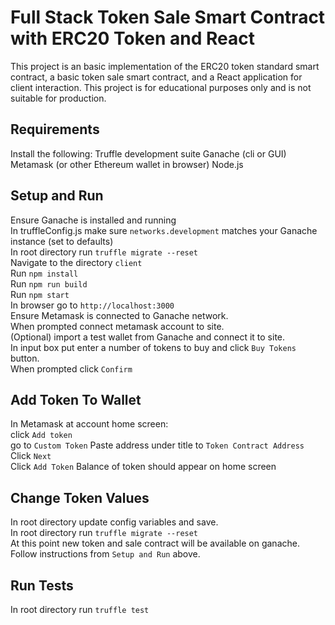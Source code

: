 # Full Stack Token Sale Smart Contract with ERC20 Token and React
This project is an basic implementation of the ERC20 token standard smart contract, a basic token sale smart contract, and a React application for client interaction. This project is for educational purposes only and is not suitable for production.

## Requirements
Install the following:
Truffle development suite
Ganache (cli or GUI)
Metamask (or other Ethereum wallet in browser)
Node.js

## Setup and Run
Ensure Ganache is installed and running  
In truffleConfig.js make sure `networks.development` matches your Ganache instance (set to defaults)  
In root directory run `truffle migrate --reset`  
Navigate to the directory `client`  
Run `npm install`  
Run `npm run build`  
Run `npm start`  
In browser go to `http://localhost:3000`  
Ensure Metamask is connected to Ganache network.  
When prompted connect metamask account to site.  
(Optional) import a test wallet from Ganache and connect it to site.  
In input box put enter a number of tokens to buy and click `Buy Tokens` button.  
When prompted click `Confirm`  

## Add Token To Wallet
In Metamask at account home screen:   
click `Add token`   
go to `Custom Token`
Paste address under title to `Token Contract Address`   
Click `Next`   
Click `Add Token`
Balance of token should appear on home screen

## Change Token Values
In root directory update config variables and save.   
In root directory run `truffle migrate --reset`   
At this point new token and sale contract will be available on ganache.   
Follow instructions from `Setup and Run` above.   

## Run Tests
In root directory run `truffle test`



